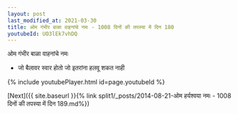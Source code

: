 ```yaml
---
layout: post
last_modified_at: 2021-03-30
title: ओम गंभीर बाळा वाहनांचे नमः - 1008 दिनों की तपस्या में दिन 180
youtubeId: UO3lEk7vhDQ
---
```

 
 
 ओम गंभीर बाळा वाहनांचे नमः  
 
 -  जो बैलावर स्वार होतो जो इतरांना हलवू शकत नाही 
 
  
 
  
 
 
 
 
 
 


{% include youtubePlayer.html id=page.youtubeId %}
 
[Next]({{ site.baseurl }}{% link  split1/_posts/2014-08-21-ओम हर्यश्वया नमः - 1008 दिनों की तपस्या में दिन 189.md%})
 

